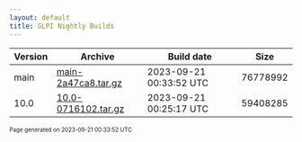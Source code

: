 ```yaml
---
layout: default
title: GLPI Nightly Builds
---
```


Version|Archive|Build date|Size
---|---|---|---
main|[main-2a47ca8.tar.gz](main-2a47ca8.tar.gz)|2023-09-21 00:33:52 UTC|76778992
10.0|[10.0-0716102.tar.gz](10.0-0716102.tar.gz)|2023-09-21 00:25:17 UTC|59408285

<font size="1">Page generated on 2023-09-21 00:33:52 UTC</font>
